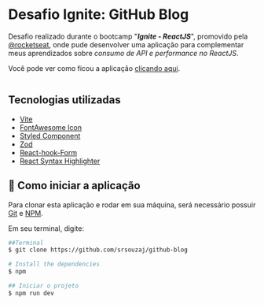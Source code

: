 

<img src="https://i.ibb.co/C9YGJJZ/Logo.png" alt="" background-position="center" border="0">

# Desafio Ignite: GitHub Blog
Desafio realizado durante o bootcamp "***Ignite - ReactJS***", promovido pela [@rocketseat](https://www.rocketseat.com.br/), onde pude desenvolver uma aplicação para complementar meus aprendizados sobre *consumo de API e performance no ReactJS*.



Você pode ver como ficou a aplicação [clicando aqui](https://github-blog-explorer.vercel.app/).



<img src="https://i.ibb.co/CVzpQRw/cf28c68d-ad61-45aa-a918-ec028ea75bf6.png" background-position="center" alt="" border="0">









## Tecnologias utilizadas

* [Vite](https://vitejs.dev/)
* [FontAwesome Icon](https://fontawesome.com/icons)
* [Styled Component](https://styled-components.com/)
* [Zod](https://github.com/colinhacks/zod)
* [React-hook-Form](https://react-hook-form.com/)
* [React Syntax Highlighter](https://react-syntax-highlighter.github.io/react-syntax-highlighter/demo/)

## 🚀 Como iniciar a aplicação

Para clonar esta aplicação e rodar em sua máquina, será necessário possuir [Git](https://git-scm.com/) e [NPM](https://www.npmjs.com/).

Em seu terminal, digite:

```bash
##Terminal
$ git clone https://github.com/srsouzaj/github-blog

# Install the dependencies
$ npm

## Iniciar o projeto
$ npm run dev